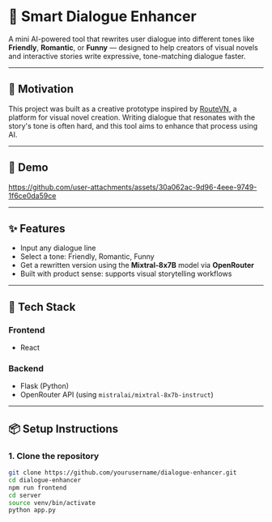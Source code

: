 # 🧠 Smart Dialogue Enhancer

A mini AI-powered tool that rewrites user dialogue into different tones like **Friendly**, **Romantic**, or **Funny** — designed to help creators of visual novels and interactive stories write expressive, tone-matching dialogue faster.

---

## 🎯 Motivation

This project was built as a creative prototype inspired by [RouteVN](https://routevn.com), a platform for visual novel creation. Writing dialogue that resonates with the story's tone is often hard, and this tool aims to enhance that process using AI.

---

## 🚀 Demo



https://github.com/user-attachments/assets/30a062ac-9d96-4eee-9749-1f6ce0da59ce







---

## ✨ Features

- Input any dialogue line
- Select a tone: Friendly, Romantic, Funny
- Get a rewritten version using the **Mixtral-8x7B** model via **OpenRouter**
- Built with product sense: supports visual storytelling workflows

---

## 🧱 Tech Stack

### Frontend
- React

### Backend
- Flask (Python)
- OpenRouter API (using `mistralai/mixtral-8x7b-instruct`)

---

## 📦 Setup Instructions

### 1. Clone the repository

```bash
git clone https://github.com/yourusername/dialogue-enhancer.git
cd dialogue-enhancer
npm run frontend
cd server
source venv/bin/activate
python app.py

